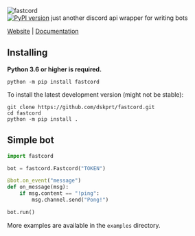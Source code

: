 ![fastcord](../assets/logo.png?raw=true)  
[![PyPI version](https://badge.fury.io/py/fastcord.svg)](https://badge.fury.io/py/fastcord)
just another discord api wrapper for writing bots

[Website](https://dskprt.github.io/fastcord) | [Documentation](https://github.com/dskprt/fastcord/wiki/Documentation)

## Installing  
**Python 3.6 or higher is required.**
```
python -m pip install fastcord
```
To install the latest development version (might not be stable):
```
git clone https://github.com/dskprt/fastcord.git
cd fastcord
python -m pip install .
```


## Simple bot
```python
import fastcord

bot = fastcord.Fastcord("TOKEN")

@bot.on_event("message")
def on_message(msg):
    if msg.content == "!ping":
        msg.channel.send("Pong!")

bot.run()
```
More examples are available in the `examples` directory.
